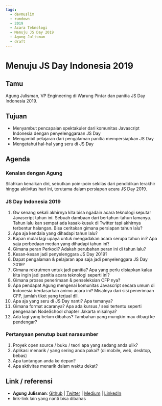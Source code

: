 ```yaml
---
tags:
  - devmuslim
  - rundown
  - 2019
  - Acara Teknologi
  - Menuju JS Day 2019
  - Agung Julisman
  - draft
---
```


# Menuju JS Day Indonesia 2019

## Tamu

Agung Julisman, VP Engineering di Warung Pintar dan panitia JS Day Indonesia 2019.

## Tujuan

- Menyambut pencapaian spektakuler dari komunitas Javascript Indonesia dengan penyelenggaraan JS Day
- Mengambil pelajaran dari pengalaman panitia mempersiapkan JS Day
- Mengetahui hal-hal yang seru di JS Day

## Agenda

### Kenalan dengan Agung

Silahkan kenalkan diri, sebutkan poin-poin sekilas dari pendidikan terakhir hingga aktivitas hari ini, terutama dalam persiapan acara JS Day 2019.

### JS Day Indonesia 2019

1. Gw senang sekali akhirnya kita bisa ngadain acara teknologi seputar Javascript tahun ini. Sebuah dambaan dari bertahun-tahun lamanya. Tahun lalu kan sempat ada kasak-kusuk di Twitter tapi akhirnya terbentur halangan. Bisa ceritakan gimana persiapan tahun lalu?
2. Apa aja kendala yang dihadapi tahun lalu?
3. Kapan mulai lagi upaya untuk mengadakan acara serupa tahun ini? Apa saja perbedaan medan yang dihadapi tahun ini?
4. Gimana peran Perkodi? Adakah perubahan peran ini di tahun lalu?
5. Kesan-kesan jadi penyelenggara JS Day 2019?
6. Dapat pengalaman & pelajaran apa saja jadi penyelenggara JS Day 2019?
7. Gimana rekrutmen untuk jadi panitia? Apa yang perlu disiapkan kalau kita ingin jadi panitia acara teknologi seperti ini?
8. Gimana proses penerimaan & penseleksian CFP nya?
9. Apa pendapat Agung mengenai komunitas Javascript secara umum di Indonesia berdasarkan animo acara ini? Misalnya dari sisi penerimaan CFP, jumlah tiket yang terjual dll.
10. Apa aja yang seru di JS Day nanti? Apa temanya?
11. Gimana format acaranya? Apa ada kursus / sesi tertentu seperti pengenalan NodeSchool chapter Jakarta misalnya?
12. Ada lagi yang belum dibahas? Tambahan yang mungkin mau dibagi ke pendengar?

### Pertanyaan penutup buat narasumber

1. Proyek open source / buku / teori apa yang sedang anda ulik?
1. Aplikasi menarik / yang sering anda pakai? (di mobile, web, desktop, bebas)
1. Apa tantangan anda ke depan?
1. Apa aktivitas menarik dalam waktu dekat?

## Link / referensi

- **Agung Julisman**: [Github](https://github.com/julisman) | [Twitter](https://twitter.com/agungjulisman) | [Medium](https://medium.com/@agungjulisman) | [LinkedIn](https://www.linkedin.com/in/agung-julisman-1461224b/)
- link-link lain yang nanti bisa dibahas
